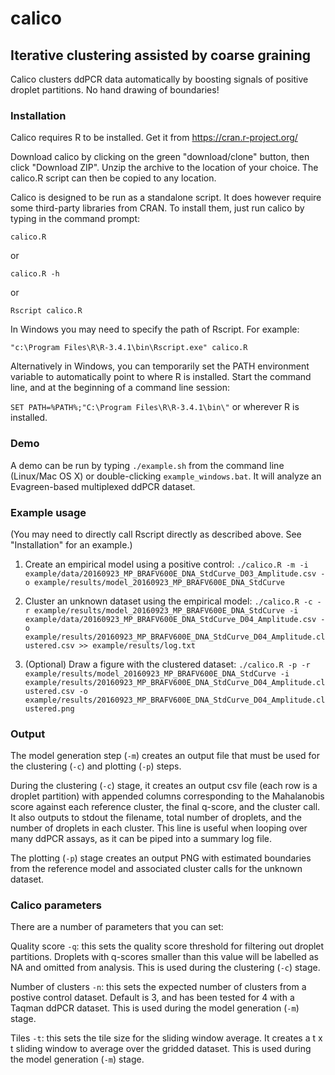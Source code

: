 # calico
## Iterative clustering assisted by coarse graining

Calico clusters ddPCR data automatically by boosting signals of positive droplet partitions. No hand drawing of boundaries!

### Installation

Calico requires R to be installed. Get it from https://cran.r-project.org/

Download calico by clicking on the green "download/clone" button, then click "Download ZIP". Unzip the archive to the location of your choice. The calico.R script can then be copied to any location.

Calico is designed to be run as a standalone script. It does however require some third-party libraries from CRAN. To install them, just run calico by typing in the command prompt:

`calico.R`

or

`calico.R -h`

or

`Rscript calico.R`

In Windows you may need to specify the path of Rscript. For example:

`"c:\Program Files\R\R-3.4.1\bin\Rscript.exe" calico.R`

Alternatively in Windows, you can temporarily set the PATH environment variable to automatically point to where R is installed. Start the command line, and at the beginning of a command line session:

`SET PATH=%PATH%;"C:\Program Files\R\R-3.4.1\bin\"` or wherever R is installed.

### Demo

A demo can be run by typing `./example.sh` from the command line (Linux/Mac OS X) or double-clicking `example_windows.bat`. It will analyze an Evagreen-based multiplexed ddPCR dataset.

### Example usage

(You may need to directly call Rscript directly as described above. See "Installation" for an example.)

1. Create an empirical model using a positive control:
`./calico.R -m -i example/data/20160923_MP_BRAFV600E_DNA_StdCurve_D03_Amplitude.csv -o example/results/model_20160923_MP_BRAFV600E_DNA_StdCurve`

2. Cluster an unknown dataset using the empirical model:
`./calico.R -c -r example/results/model_20160923_MP_BRAFV600E_DNA_StdCurve -i example/data/20160923_MP_BRAFV600E_DNA_StdCurve_D04_Amplitude.csv -o example/results/20160923_MP_BRAFV600E_DNA_StdCurve_D04_Amplitude.clustered.csv >> example/results/log.txt`

3. (Optional) Draw a figure with the clustered dataset:
`./calico.R -p -r example/results/model_20160923_MP_BRAFV600E_DNA_StdCurve -i example/results/20160923_MP_BRAFV600E_DNA_StdCurve_D04_Amplitude.clustered.csv -o example/results/20160923_MP_BRAFV600E_DNA_StdCurve_D04_Amplitude.clustered.png`

### Output

The model generation step (`-m`) creates an output file that must be used for the clustering (`-c`) and plotting (`-p`) steps.

During the clustering (`-c`) stage, it creates an output csv file (each row is a droplet partition) with appended columns corresponding to the Mahalanobis score against each reference cluster, the final q-score, and the cluster call. It also outputs to stdout the filename, total number of droplets, and the number of droplets in each cluster. This line is useful when looping over many ddPCR assays, as it can be piped into a summary log file.

The plotting (`-p`) stage creates an output PNG with estimated boundaries from the reference model and associated cluster calls for the unknown dataset.

### Calico parameters

There are a number of parameters that you can set:

Quality score `-q`: this sets the quality score threshold for filtering out droplet partitions. Droplets with q-scores smaller than this value will be labelled as NA and omitted from analysis. This is used during the clustering (`-c`) stage.

Number of clusters `-n`: this sets the expected number of clusters from a postive control dataset. Default is 3, and has been tested for 4 with a Taqman ddPCR dataset. This is used during the model generation (`-m`) stage.

Tiles `-t`: this sets the tile size for the sliding window average. It creates a t x t sliding window to average over the gridded dataset. This is used during the model generation (`-m`) stage.

